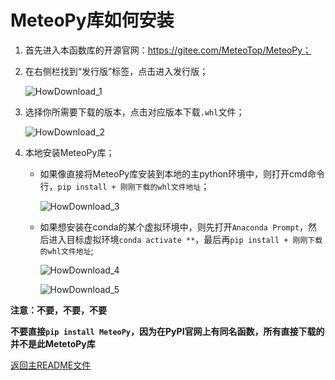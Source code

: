 # MeteoPy库如何安装

1. 首先进入本函数库的开源官网：https://gitee.com/MeteoTop/MeteoPy；

2. 在右侧栏找到“发行版”标签，点击进入发行版；

   ![HowDownload_1](C:/Users/NH4NO3nice/Desktop/MeteoTop/MeteoPy/FigGallery/HowDownload_1.png)

3. 选择你所需要下载的版本，点击对应版本下载`.whl`文件；

   ![HowDownload_2](C:/Users/NH4NO3nice/Desktop/MeteoTop/MeteoPy/FigGallery/HowDownload_2.png)

4. 本地安装MeteoPy库；

   + 如果像直接将MeteoPy库安装到本地的主python环境中，则打开cmd命令行，`pip install + 刚刚下载的whl文件地址`；

     ![HowDownload_3](C:/Users/NH4NO3nice/Desktop/MeteoTop/MeteoPy/FigGallery/HowDownload_3.png)

   + 如果想安装在conda的某个虚拟环境中，则先打开`Anaconda Prompt`，然后进入目标虚拟环境`conda activate **`，最后再`pip install + 刚刚下载的whl文件地址`;

     ![HowDownload_4](C:/Users/NH4NO3nice/Desktop/MeteoTop/MeteoPy/FigGallery/HowDownload_4.png)

     ![HowDownload_5](C:/Users/NH4NO3nice/Desktop/MeteoTop/MeteoPy/FigGallery/HowDownload_5.png)

     

**注意：不要，不要，不要**

**不要直接`pip install MeteoPy`，因为在PyPI官网上有同名函数，所有直接下载的并不是此MetetoPy库**



[返回主README文件](./README.md)